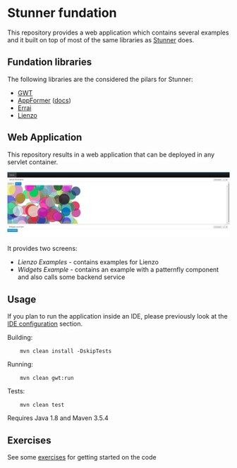 Stunner fundation
==================

This repository provides a web application which contains several examples and it built on top of most of the same
libraries as [Stunner](https://github.com/kiegroup/kie-wb-common/tree/master/kie-wb-common-stunner) does.

Fundation libraries
-------------------

The following libraries are the considered the pilars for Stunner:

  - [GWT](http://www.gwtproject.org/doc/latest/DevGuide.html)
  - [AppFormer](http://appformer.org/) ([docs](http://www.uberfireframework.org/docs/))
  - [Errai](http://docs.jboss.org/errai/latest/errai/reference/html_single/)
  - [Lienzo](https://github.com/ahome-it/lienzo-core/wiki)

Web Application
-------------------

This repository results in a web application that can be deployed in any servlet container.

![Home perspective](/images/home-perspective.png)

It provides two screens:

  - *Lienzo Examples* - contains examples for Lienzo
  - *Widgets Example* - contains an example with a patternfly component and also calls some backend service

Usage
-----

If you plan to run the application inside an IDE, please previously look at
the [IDE configuration](https://github.com/kiegroup/kie-wb-common/tree/master/kie-wb-common-stunner#ide-environment-setup) section.

Building:

        mvn clean install -DskipTests

Running:

        mvn clean gwt:run

Tests:

        mvn clean test

Requires Java 1.8 and Maven 3.5.4

Exercises
---------

See some [exercises](/EXERCISES.md) for getting started on the code


